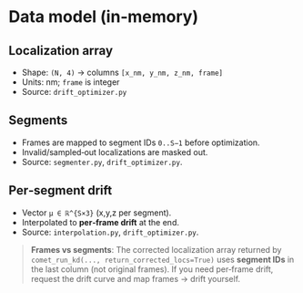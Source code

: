 # Data model (in‑memory)

## Localization array
- Shape: `(N, 4)` → columns `[x_nm, y_nm, z_nm, frame]`
- Units: nm; `frame` is integer
- Source: `drift_optimizer.py`

## Segments
- Frames are mapped to segment IDs `0..S−1` before optimization.
- Invalid/sampled‑out localizations are masked out.
- Source: `segmenter.py`, `drift_optimizer.py`.

## Per‑segment drift
- Vector `μ ∈ ℝ^{S×3}` (x,y,z per segment).
- Interpolated to **per‑frame drift** at the end.
- Source: `interpolation.py`, `drift_optimizer.py`.

> **Frames vs segments**: The corrected localization array returned by
`comet_run_kd(..., return_corrected_locs=True)` uses **segment IDs** in the last column (not original frames).
If you need per‑frame drift, request the drift curve and map frames → drift yourself.